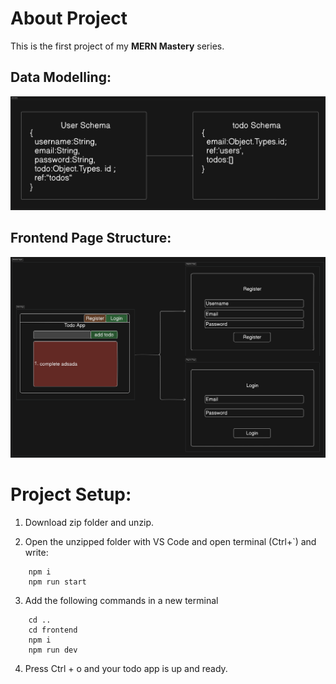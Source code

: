# About Project

This is the first project of my **MERN Mastery** series.

## Data Modelling:

![Data Model](./public/data%20models.png)

## Frontend Page Structure:

![Page Structure](./public/MERNtodo%20Pages.png)

# Project Setup:

1. Download zip folder and unzip.

2. Open the unzipped folder with VS Code and open terminal (Ctrl+`) and write:

```cd backend
    npm i
    npm run start
```

3. Add the following commands in a new terminal

```
    cd ..
    cd frontend
    npm i
    npm run dev

```

4. Press Ctrl + o and your todo app is up and ready.

